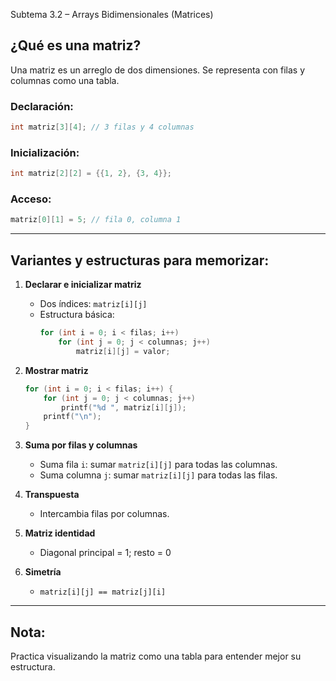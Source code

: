  Subtema 3.2 – Arrays Bidimensionales (Matrices)

## ¿Qué es una matriz?
Una matriz es un arreglo de dos dimensiones. Se representa con filas y columnas como una tabla.

### Declaración:
```c
int matriz[3][4]; // 3 filas y 4 columnas
```

### Inicialización:
```c
int matriz[2][2] = {{1, 2}, {3, 4}};
```

### Acceso:
```c
matriz[0][1] = 5; // fila 0, columna 1
```

---

## Variantes y estructuras para memorizar:

1. **Declarar e inicializar matriz**
   - Dos índices: `matriz[i][j]`
   - Estructura básica:
     ```c
     for (int i = 0; i < filas; i++)
         for (int j = 0; j < columnas; j++)
             matriz[i][j] = valor;
     ```

2. **Mostrar matriz**
   ```c
   for (int i = 0; i < filas; i++) {
       for (int j = 0; j < columnas; j++)
           printf("%d ", matriz[i][j]);
       printf("\n");
   }
   ```

3. **Suma por filas y columnas**
   - Suma fila `i`: sumar `matriz[i][j]` para todas las columnas.
   - Suma columna `j`: sumar `matriz[i][j]` para todas las filas.

4. **Transpuesta**
   - Intercambia filas por columnas.

5. **Matriz identidad**
   - Diagonal principal = 1; resto = 0

6. **Simetría**
   - `matriz[i][j] == matriz[j][i]`

---

## Nota:
Practica visualizando la matriz como una tabla para entender mejor su estructura.

